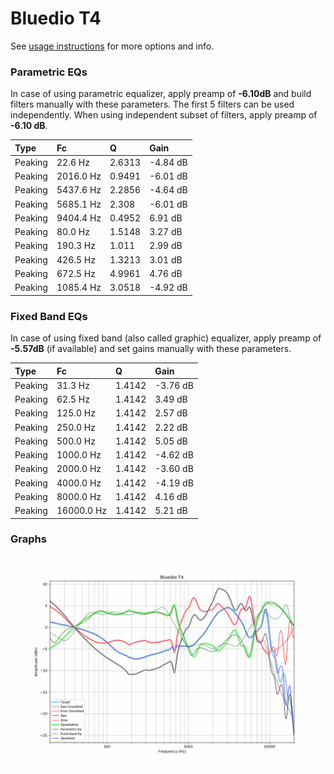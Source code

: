# Bluedio T4
See [usage instructions](https://github.com/jaakkopasanen/AutoEq#usage) for more options and info.

### Parametric EQs
In case of using parametric equalizer, apply preamp of **-6.10dB** and build filters manually
with these parameters. The first 5 filters can be used independently.
When using independent subset of filters, apply preamp of **-6.10 dB**.

| Type    | Fc        |      Q | Gain     |
|:--------|:----------|:-------|:---------|
| Peaking | 22.6 Hz   | 2.6313 | -4.84 dB |
| Peaking | 2016.0 Hz | 0.9491 | -6.01 dB |
| Peaking | 5437.6 Hz | 2.2856 | -4.64 dB |
| Peaking | 5685.1 Hz | 2.308  | -6.01 dB |
| Peaking | 9404.4 Hz | 0.4952 | 6.91 dB  |
| Peaking | 80.0 Hz   | 1.5148 | 3.27 dB  |
| Peaking | 190.3 Hz  | 1.011  | 2.99 dB  |
| Peaking | 426.5 Hz  | 1.3213 | 3.01 dB  |
| Peaking | 672.5 Hz  | 4.9961 | 4.76 dB  |
| Peaking | 1085.4 Hz | 3.0518 | -4.92 dB |

### Fixed Band EQs
In case of using fixed band (also called graphic) equalizer, apply preamp of **-5.57dB**
(if available) and set gains manually with these parameters.

| Type    | Fc         |      Q | Gain     |
|:--------|:-----------|:-------|:---------|
| Peaking | 31.3 Hz    | 1.4142 | -3.76 dB |
| Peaking | 62.5 Hz    | 1.4142 | 3.49 dB  |
| Peaking | 125.0 Hz   | 1.4142 | 2.57 dB  |
| Peaking | 250.0 Hz   | 1.4142 | 2.22 dB  |
| Peaking | 500.0 Hz   | 1.4142 | 5.05 dB  |
| Peaking | 1000.0 Hz  | 1.4142 | -4.62 dB |
| Peaking | 2000.0 Hz  | 1.4142 | -3.60 dB |
| Peaking | 4000.0 Hz  | 1.4142 | -4.19 dB |
| Peaking | 8000.0 Hz  | 1.4142 | 4.16 dB  |
| Peaking | 16000.0 Hz | 1.4142 | 5.21 dB  |

### Graphs
![](./Bluedio%20T4.png)